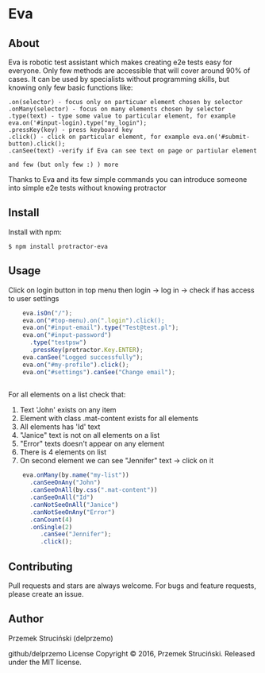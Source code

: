 # Eva

## About
Eva is robotic test assistant which makes creating e2e tests easy for everyone. Only few methods are accessible that will cover around 90% of cases. It can be used by specialists without programming skills, but knowing only few basic functions like:

```
.on(selector) - focus only on particuar element chosen by selector
.onMany(selector) - focus on many elements chosen by selector
.type(text) - type some value to particular element, for example eva.on('#input-login).type("my_login");
.pressKey(key) - press keyboard key
.click() - click on particular element, for example eva.on('#submit-button).click();
.canSee(text) -verify if Eva can see text on page or partiular element

and few (but only few :) ) more
```

Thanks to Eva and its few simple commands you can introduce someone into simple e2e tests without knowing protractor


## Install
Install with npm:

```$ npm install protractor-eva```

## Usage

Click on login button in top menu then login -> log in -> check if has access to user settings
```ts
    eva.isOn("/");
    eva.on("#top-menu).on(".login").click();
    eva.on("#input-email").type("Test@test.pl");
    eva.on("#input-password")
      .type("testpsw")
      .pressKey(protractor.Key.ENTER);
    eva.canSee("Logged successfully");
    eva.on("#my-profile").click();
    eva.on("#settings").canSee("Change email");
    
```

For all elements on a list check that:
1. Text 'John' exists on any item
2. Element with class .mat-content exists for all elements
3. All elements has 'Id' text
4. "Janice" text is not on all elements on a list
5. "Error" texts doesn't appear on any element
6. There is 4 elements on list
7. On second element we can see "Jennifer" text -> click on it

```ts
    eva.onMany(by.name("my-list"))
      .canSeeOnAny("John")
      .canSeeOnAll(by.css(".mat-content"))
      .canSeeOnAll("Id")
      .canNotSeeOnAll("Janice")
      .canNotSeeOnAny("Error")
      .canCount(4)
      .onSingle(2)
         .canSee("Jennifer");
         .click();
```
        


## Contributing
Pull requests and stars are always welcome. For bugs and feature requests, please create an issue.

## Author
Przemek Struciński (delprzemo)

github/delprzemo
License
Copyright © 2016, Przemek Struciński. Released under the MIT license.
